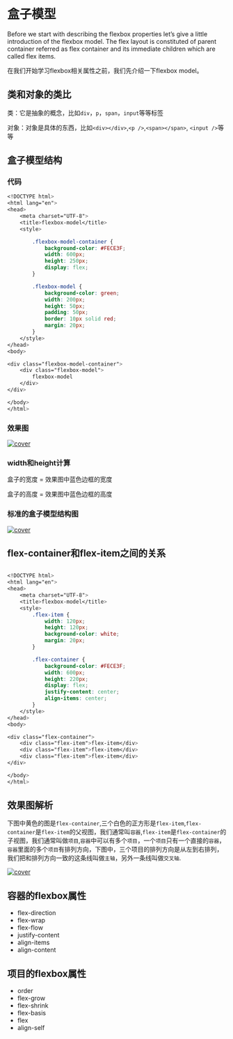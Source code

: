 # 盒子模型

Before we start with describing the flexbox properties let’s give a little introduction of the flexbox model. The flex layout is constituted of parent container referred as flex container and its immediate children which are called flex items.

在我们开始学习flexbox相关属性之前，我们先介绍一下flexbox model。
## 类和对象的类比
类：它是抽象的概念，比如`div`，`p`，`span`，`input`等等标签

对象：对象是具体的东西，比如`<div></div>`,`<p />`,`<span></span>`, `<input />`等等


## 盒子模型结构

### 代码

```CSS
<!DOCTYPE html>
<html lang="en">
<head>
    <meta charset="UTF-8">
    <title>flexbox-model</title>
    <style>

        .flexbox-model-container {
            background-color: #FECE3F;
            width: 600px;
            height: 250px;
            display: flex;
        }

        .flexbox-model {
            background-color: green;
            width: 200px;
            height: 50px;
            padding: 50px;
            border: 10px solid red;
            margin: 20px;
        }
    </style>
</head>
<body>

<div class="flexbox-model-container">
    <div class="flexbox-model">
        flexbox-model
    </div>
</div>

</body>
</html>
```


### 效果图

[![cover](http://ojp7xe8x3.bkt.clouddn.com/Snip20170114_38.png)](http://ojp7xe8x3.bkt.clouddn.com/Snip20170114_38.png)

### width和height计算
盒子的宽度 = 效果图中蓝色边框的宽度

盒子的高度 = 效果图中蓝色边框的高度

### 标准的盒子模型结构图
[![cover](http://ojp7xe8x3.bkt.clouddn.com/box-model.png)](http://ojp7xe8x3.bkt.clouddn.com/box-model.png)

## flex-container和flex-item之间的关系

```CSS

<!DOCTYPE html>
<html lang="en">
<head>
    <meta charset="UTF-8">
    <title>flexbox-model</title>
    <style>
        .flex-item {
            width: 120px;
            height: 120px;
            background-color: white;
            margin: 20px;
        }

        .flex-container {
            background-color: #FECE3F;
            width: 600px;
            height: 220px;
            display: flex;
            justify-content: center;
            align-items: center;
        }
    </style>
</head>
<body>

<div class="flex-container">
    <div class="flex-item">flex-item</div>
    <div class="flex-item">flex-item</div>
    <div class="flex-item">flex-item</div>
</div>

</body>
</html>
```

## 效果图解析
下图中黄色的图是`flex-container`,三个白色的正方形是`flex-item`,`flex-container`是`flex-item`的父视图，我们通常叫`容器`,`flex-item`是`flex-container`的子视图，我们通常叫做`项目`,`容器`中可以有多个`项目`，一个`项目`只有一个直接的`容器`，`容器`里面的多个`项目`有排列方向，下图中，三个项目的排列方向是从左到右排列，我们把和排列方向一致的这条线叫做`主轴`，另外一条线叫做`交叉轴`.

[![cover](http://ojp7xe8x3.bkt.clouddn.com/CSS3-Flexbox-Model.jpg)](http://ojp7xe8x3.bkt.clouddn.com/CSS3-Flexbox-Model.jpg)

## 容器的flexbox属性
- flex-direction
- flex-wrap
- flex-flow
- justify-content
- align-items
- align-content

## 项目的flexbox属性
- order
- flex-grow
- flex-shrink
- flex-basis
- flex
- align-self
